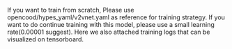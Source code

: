 If you want to train from scratch, Please use opencood/hypes_yaml/v2vnet.yaml as reference for training strategy. If you want to do continue training with this model, please use
a small learning rate(0.00001 suggest). Here we also attached training logs that can be visualized on tensorboard.